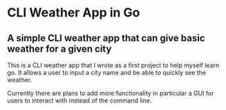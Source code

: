 # CLI Weather App in Go
## A simple CLI weather app that can give basic weather for a given city

This is a CLI weather app that I wrote as a first project to help myself learn go. It allows a user to input a city name and be able to quickly see the weather.

Currently there are plans to add more functionality in particular a GUI for users to interact with instead of the command line.